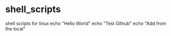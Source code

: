 # shell_scripts
shell scripts for linux
echo "Hello World"
echo "Test Github"
echo "Add from the local"

